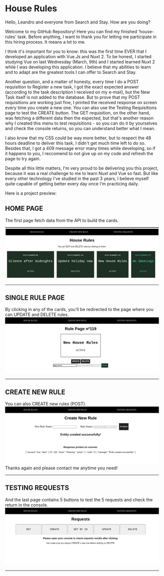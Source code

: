 # House Rules

Hello, Leandro and everyone from Search and Stay. How are you doing?

Welcome to my GitHub Repository! Here you can find my finished 'house-rules' task. Before anything, I want to thank you for letting me participate in this hiring process. It means a lot to me.

I think it's important for you to know: this was the first time EVER that I developed an application with Vue.Js and Nuxt 2. To be honest, I started studying Vue on last Wednesday (March, 9th) and I started learned Nuxt 2 while I was developing this application. I believe that my abilities to learn and to adapt are the greatest tools I can offer to Search and Stay.

Another question, and a matter of honesty, every time I do a POST requisition to Register a new task, I got the exact expected answer (according to the task description I received on my e-mail), but the New Task itself is not added to the database. But to prove that my POST requisitions are working just fine, I printed the received response on screen every time you create a new one. You can also use the Testing Requisitions page to test the CREATE button. The GET requisition, on the other hand, was fetching a different data then the expected, but that's another reason why I created this menu to test requisitions - so you can do it by yourselves and check the console returns, so you can understand better what I mean.

I also know that my CSS could be way more better, but to respect the 48 hours deadline to deliver this task, I didn't get much time left to do so. Besides that, I got a 409 message error many times while developing, so if it happens to you, I reccomend to not give up on my code and refresh the page to try again.

Despite all this little matters, I'm very proud to be delivering you this project, because it was a real challenge to me to learn Nuxt and Vue so fast. But like every other technology I've studied in the past 3 years, I believe myself quite capable of getting better every day once I'm practicing daily. 

Here is a project preview:
## HOME PAGE
The first page fetch data from the API to build the cards.

<img title="a title" alt="Alt text" src="/home.png">

---
## SINGLE RULE PAGE
By clicking in any of the cards, you'll be redirected to the page where you can UPDATE and DELETE rules.
<img title="a title" alt="Alt text" src="/rule.png">

---
## CREATE NEW RULE
You can also CREATE new rules (POST).
<img title="a title" alt="Alt text" src="/create.png">
Thanks again and please contact me anytime you need!

---
## TESTING REQUESTS
And the last page contains 5 buttons to test the 5 requests and check the return in the console.
<img title="a title" alt="Alt text" src="/requests.png">

---
